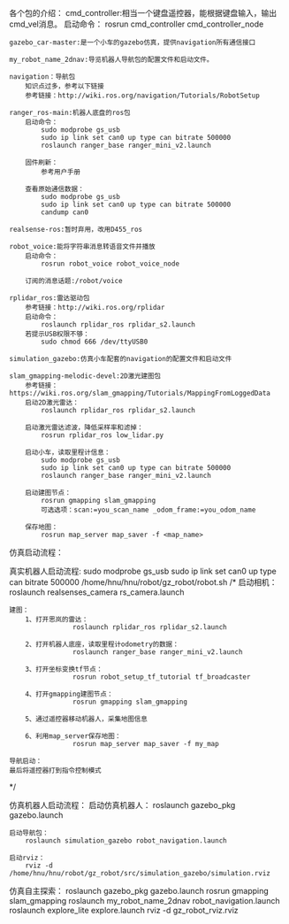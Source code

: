 各个包的介绍：
    cmd_controller:相当一个键盘遥控器，能根据键盘输入，输出cmd_vel消息。
        启动命令：
            rosrun cmd_controller cmd_controller_node
    
    gazebo_car-master:是一个小车的gazebo仿真，提供navigation所有通信接口

    my_robot_name_2dnav:导览机器人导航包的配置文件和启动文件。

    navigation：导航包
        知识点过多，参考以下链接
        参考链接：http://wiki.ros.org/navigation/Tutorials/RobotSetup

    ranger_ros-main:机器人底盘的ros包
        启动命令：
            sudo modprobe gs_usb
            sudo ip link set can0 up type can bitrate 500000
            roslaunch ranger_base ranger_mini_v2.launch

        固件刷新：
            参考用户手册

        查看原始通信数据：
            sudo modprobe gs_usb
            sudo ip link set can0 up type can bitrate 500000
            candump can0
    
    realsense-ros:暂时弃用，改用D455_ros

    robot_voice:能将字符串消息转语音文件并播放
        启动命令：
            rosrun robot_voice robot_voice_node

        订阅的消息话题:/robot/voice

    rplidar_ros:雷达驱动包
        参考链接：http://wiki.ros.org/rplidar
        启动命令：
            roslaunch rplidar_ros rplidar_s2.launch
        若提示USB权限不够：
            sudo chmod 666 /dev/ttyUSB0
    
    simulation_gazebo:仿真小车配套的navigation的配置文件和启动文件

    slam_gmapping-melodic-devel:2D激光建图包
        参考链接：https://wiki.ros.org/slam_gmapping/Tutorials/MappingFromLoggedData
        启动2D激光雷达：
            roslaunch rplidar_ros rplidar_s2.launch

        启动激光雷达滤波，降低采样率和滤掉：
            rosrun rplidar_ros low_lidar.py

        启动小车，读取里程计信息：
            sudo modprobe gs_usb
            sudo ip link set can0 up type can bitrate 500000
            roslaunch ranger_base ranger_mini_v2.launch

        启动建图节点：
            rosrun gmapping slam_gmapping
            可选选项：scan:=you_scan_name _odom_frame:=you_odom_name

        保存地图：
            rosrun map_server map_saver -f <map_name>
        
仿真启动流程：


真实机器人启动流程:
    sudo modprobe gs_usb
    sudo ip link set can0 up type can bitrate 500000
    /home/hnu/hnu/robot/gz_robot/robot.sh
/*
    启动相机：
                    roslaunch realsenses_camera rs_camera.launch
    
    建图：
        1、打开思岚的雷达：
                    roslaunch rplidar_ros rplidar_s2.launch
    
        2、打开机器人底座，读取里程计odometry的数据：
                    roslaunch ranger_base ranger_mini_v2.launch
    
        3、打开坐标变换tf节点：
                    rosrun robot_setup_tf_tutorial tf_broadcaster 
    
        4、打开gmapping建图节点：
                    rosrun gmapping slam_gmapping
    
        5、通过遥控器移动机器人，采集地图信息
    
        6、利用map_server保存地图：
                    rosrun map_server map_saver -f my_map
    
    导航启动：
    最后将遥控器打到指令控制模式
*/

仿真机器人启动流程：
    启动仿真机器人：
        roslaunch gazebo_pkg gazebo.launch

    启动导航包：
        roslaunch simulation_gazebo robot_navigation.launch

    启动rviz：
        rviz -d /home/hnu/hnu/robot/gz_robot/src/simulation_gazebo/simulation.rviz
        
仿真自主探索：
	roslaunch gazebo_pkg gazebo.launch
	rosrun gmapping slam_gmapping
	roslaunch my_robot_name_2dnav robot_navigation.launch
	roslaunch explore_lite explore.launch
	rviz -d gz_robot_rviz.rviz
